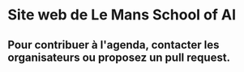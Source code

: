 # Site web de Le Mans School of AI

## Pour contribuer à l'agenda, contacter les organisateurs ou proposez un pull request.
